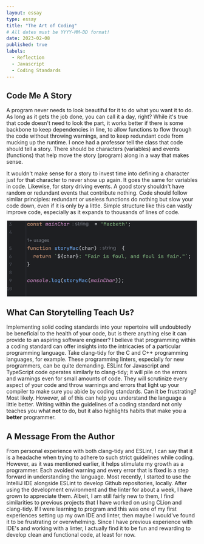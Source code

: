 ```yaml
---
layout: essay
type: essay
title: "The Art of Coding"
# All dates must be YYYY-MM-DD format!
date: 2023-02-08
published: true
labels:
  - Reflection
  - Javascript
  - Coding Standards
---
```


## Code Me A Story

A program never needs to look beautiful for it to do what you want it to do. As long as it gets the job done, you can call it a day, right? While it's true that code doesn't need to look the part, it works better if there is some backbone to keep dependencies in line, to allow functions to flow through the code without throwing warnings, and to keep redundant code from mucking up the runtime. I once had a professor tell the class that code should tell a story. There should be characters (variables) and events (functions) that help move the story (program) along in a way that makes sense. 

It wouldn't make sense for a story to invest time into defining a character just for that character to never show up again. It goes the same for variables in code. Likewise, for story driving events. A good story shouldn't have random or redundant events that contribute nothing. Code should follow similar principles: redundant or useless functions do nothing but slow your code down, even if it is only by a little. Simple structure like this can vastly improve code, especially as it expands to thousands of lines of code.

<img class="img-fluid" src="../img/essay-img/macbeth-js.png" width="500" height="200" alt="Picture" style="display: block; margin: 0 auto" />


## What Can Storytelling Teach Us?

Implementing solid coding standards into your repertoire will undoubtedly be beneficial to the health of your code, but is there anything else it can provide to an aspiring software engineer? I believe that programming within a coding standard can offer insights into the intricacies of a particular programming language. Take clang-tidy for the C and C++ programming languages, for example. These programming linters, especially for new programmers, can be quite demanding. ESLint for Javascript and TypeScript code operates similarly to clang-tidy; it will pile on the errors and warnings even for small amounts of code. They will scrutinize every aspect of your code and throw warnings and errors that light up your compiler to make sure you abide by coding standards. Can it be frustrating? Most likely. However, all of this can help you understand the language a little better. Writing within the guidelines of a coding standard not only teaches you what **not** to do, but it also highlights habits that make you a **better** programmer.

## A Message From the Author

From personal experience with both clang-tidy and ESLint, I can say that it is a headache when trying to adhere to such strict guidelines while coding. However, as it was mentioned earlier, it helps stimulate my growth as a programmer. Each avoided warning and every error that is fixed is a step forward in understanding the language. Most recently, I started to use the IntelliJ IDE alongside ESLint to develop Github repositories, locally. After using the development environment and the linter for about a week, I have grown to appreciate them. Albeit, I am still fairly new to them, I find similarities to previous projects that I have worked on using CLion and clang-tidy. If I were learning to program and this was one of my first experiences setting up my own IDE and linter, then maybe I would've found it to be frustrating or overwhelming. Since I have previous experience with IDE's and working with a linter, I actually find it to be fun and rewarding to develop clean and functional code, at least for now.
